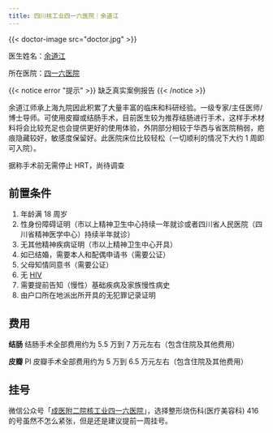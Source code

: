 ```yaml
---
title: 四川核工业四一六医院｜余道江
---
```


{{< doctor-image src="doctor.jpg" >}}

医生姓名：[余道江](https://www.416h.com/main/teamread/3003.htmll)

所在医院：[四一六医院](https://www.amap.com/place/B001C8N16H)

{{< notice error "提示" >}}
缺乏真实案例报告
{{< /notice >}}

余道江师承上海九院因此积累了大量丰富的临床和科研经验。一级专家/主任医师/博士导师。可使用皮瓣或结肠手术，目前医生较为推荐结肠进行手术，这样手术材料将会比较充足也会提供更好的使用体验，外阴部分相较于华西与省医院稍弱，疤痕隐藏较好，敏感度保留好。此医院床位比较轻松（一切顺利的情况下大约 1 周即可入院）。

据称手术前无需停止 HRT，尚待调查

## 前置条件

1. 年龄满 18 周岁
1. 性身份障碍证明（市以上精神卫生中心持续一年就诊或者四川省人民医院（四川省精神医学中心）持续半年就诊）
1. 无其他精神疾病证明（市以上精神卫生中心开具）
1. 如已结婚，需要本人和配偶申请书（需要公证）
1. 父母知情同意书（需要公证）
1. 无 [HIV](https://zh.wikipedia.org/zh-cn/HIV)
1. 需要提前告知（慢性）基础疾病及家族慢性病史
1. 由户口所在地派出所开具的无犯罪记录证明

## 费用

**结肠**
结肠手术全部费用约为 5.5 万到 7 万元左右（包含住院及其他费用）

**皮瓣**
PI 皮瓣手术全部费用约为 5 万到 6.5 万元左右（包含住院及其他费用）

## 挂号

微信公众号「[成医附二院核工业四一六医院](weixin://gh_2e7184bbc8ad)」，选择整形烧伤科(医疗美容科)
416 的号虽然不怎么紧张，但是还是建议提前一周挂号。
